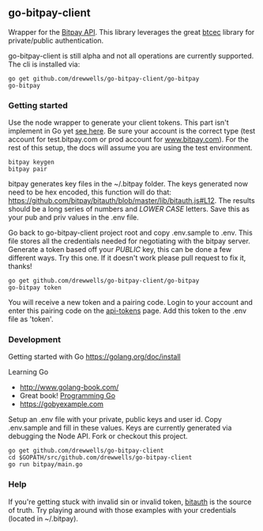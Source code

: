 ## go-bitpay-client

Wrapper for the [Bitpay API](https://test.bitpay.com/api).  This library leverages the great [btcec](http://github.com/conformal/btcec) library for private/public authentication.

go-bitpay-client is still alpha and not all operations are currently supported.  The cli is installed via:

    go get github.com/drewwells/go-bitpay-client/go-bitpay
    go-bitpay

### Getting started

Use the node wrapper to generate your client tokens.  This part isn't implement in Go yet [see here](https://www.npmjs.org/package/bitpay).  Be sure your account is the correct type (test account for test.bitpay.com or prod account for www.bitpay.com).  For the rest of this setup, the docs will assume you are using the test environment.

    bitpay keygen
    bitpay pair

bitpay generates key files in the ~/.bitpay folder.  The keys generated now need to be hex encoded, this function will do that: https://github.com/bitpay/bitauth/blob/master/lib/bitauth.js#L12.  The results should be a long series of numbers and *LOWER CASE* letters.  Save this as your pub and priv values in the .env file.

Go back to go-bitpay-client project root and copy .env.sample to .env.  This file stores all the credentials needed for negotiating with the bitpay server.  Generate a token based off your *PUBLIC* key, this can be done a few different ways.  Try this one.  If it doesn't work please pull request to fix it, thanks!

    go get github.com/drewwells/go-bitpay-client/go-bitpay
    go-bitpay token

You will receive a new token and a pairing code.  Login to your account and enter this pairing code on the [api-tokens](https://test.bitpay.com/api-tokens) page.  Add this token to the .env file as 'token'.

### Development

Getting started with Go https://golang.org/doc/install

Learning Go

* http://www.golang-book.com/
* Great book! [Programming Go](http://www.amazon.com/Programming-Go-Creating-Applications-Developers/dp/0321774639)
* https://gobyexample.com

Setup an .env file with your private, public keys and user id.  Copy .env.sample and fill in these values.  Keys are currently generated via debugging the Node API.  Fork or checkout this project.

	go get github.com/drewwells/go-bitpay-client
	cd $GOPATH/src/github.com/drewwells/go-bitpay-client
	go run bitpay/main.go

### Help

If you're getting stuck with invalid sin or invalid token, [bitauth](https://www.npmjs.org/package/bitauth) is the source of truth.  Try playing around with those examples with your credentials (located in ~/.bitpay).
